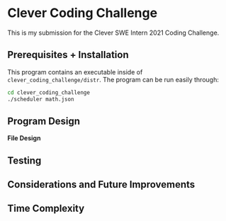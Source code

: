# Clever Coding Challenge
This is my submission for the Clever SWE Intern 2021 Coding Challenge.

## Prerequisites + Installation
This program contains an executable inside of `clever_coding_challenge/distr`. The program can be run easily through:
```bash
cd clever_coding_challenge
./scheduler math.json
```

## Program Design
**File Design** 


## Testing

## Considerations and Future Improvements

## Time Complexity

